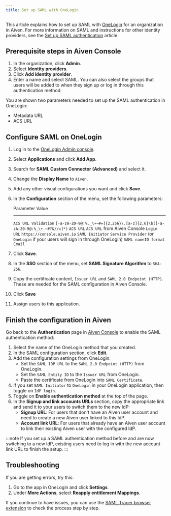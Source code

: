 ```yaml
---
title: Set up SAML with OneLogin
---
```


This article explains how to set up SAML with
[OneLogin](https://www.onelogin.com/) for an organization in Aiven. For
more information on SAML and instructions for other identity providers,
see the
[Set up SAML authentication](/docs/platform/howto/saml/saml-authentication) article.

## Prerequisite steps in Aiven Console

1.  In the organization, click **Admin**.
2.  Select **Identity providers**.
3.  Click **Add identity provider**.
4.  Enter a name and select SAML. You can also select the groups that
    users will be added to when they sign up or log in through this
    authentication method.

You are shown two parameters needed to set up the SAML authentication in
OneLogin:

-   Metadata URL
-   ACS URL

## Configure SAML on OneLogin

1.  Log in to the [OneLogin Admin
    console](https://app.onelogin.com/login).

2.  Select **Applications** and click **Add App**.

3.  Search for **SAML Custom Connector (Advanced)** and select it.

4.  Change the **Display Name** to `Aiven`.

5.  Add any other visual configurations you want and click **Save**.

6.  In the **Configuration** section of the menu, set the following
    parameters:

      Parameter              Value
      ---------------------- --------------------------------------------------------------------------------
      `ACS URL Validation`   `[-a-zA-Z0-9@:%._\+~#=]{2,256}\.[a-z]{2,6}\b([-a-zA-Z0-9@:%_\+.~#?&//=]*)`
      `ACS URL`              `ACS URL` from Aiven Console
      `Login URL`            `https://console.aiven.io`
      `SAML Initiator`       `Service Provider` (or `OneLogin` if your users will sign in through OneLogin)
      `SAML nameID format`   `Email`

7.  Click **Save**.

8.  In the **SSO** section of the menu, set **SAML Signature Algorithm**
    to `SHA-256`.

9.  Copy the certificate content, `Issuer URL` and
    `SAML 2.0 Endpoint (HTTP)`. These are needed for the SAML
    configuration in Aiven Console.

10. Click **Save**

11. Assign users to this application.

## Finish the configuration in Aiven

Go back to the **Authentication** page in [Aiven
Console](https://console.aiven.io/) to enable the SAML authentication
method:

1.  Select the name of the OneLogin method that you created.
2.  In the SAML configuration section, click **Edit**.
3.  Add the configuration settings from OneLogin:
    -   Set the `SAML IDP URL` to the `SAML 2.0 Endpoint (HTTP)` from
        OneLogin.
    -   Set the `SAML Entity ID` to the `Issuer URL` from OneLogin.
    -   Paste the certificate from OneLogin into `SAML Certificate`.
4.  If you set `SAML Initiator` to `OneLogin` in your OneLogin
    application, then toggle on `IdP login`.
5.  Toggle on **Enable authentication method** at the top of the page.
6.  In the **Signup and link accounts URLs** section, copy the
    appropriate link and send it to your users to switch them to the new
    IdP:
    -   **Signup URL**: For users that don\'t have an Aiven user account
        and need to create a new Aiven user linked to this IdP.
    -   **Account link URL**: For users that already have an Aiven user
        account to link their existing Aiven user with the configured
        IdP.

:::note
If you set up a SAML authentication method before and are now switching
to a new IdP, existing users need to log in with the new account link
URL to finish the setup.
:::

## Troubleshooting

If you are getting errors, try this:

1.  Go to the app in OneLogin and click **Settings**.
2.  Under **More Actions**, select **Reapply entitlement Mappings**.

If you continue to have issues, you can use the [SAML Tracer browser
extension](https://addons.mozilla.org/firefox/addon/saml-tracer/) to
check the process step by step.
